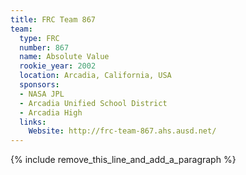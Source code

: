 ```yaml
---
title: FRC Team 867
team:
  type: FRC
  number: 867
  name: Absolute Value
  rookie_year: 2002
  location: Arcadia, California, USA
  sponsors:
  - NASA JPL
  - Arcadia Unified School District
  - Arcadia High
  links:
    Website: http://frc-team-867.ahs.ausd.net/
---
```


{% include remove_this_line_and_add_a_paragraph %}